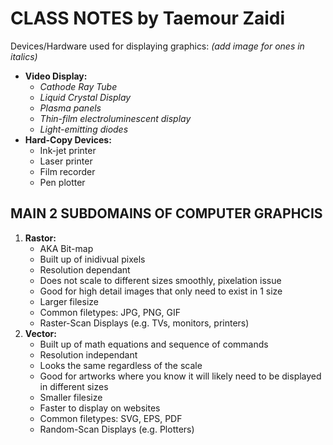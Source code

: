 # **CLASS NOTES** by Taemour Zaidi

Devices/Hardware used for displaying graphics: _(add image for ones in italics)_
- **Video Display:**
    - _Cathode Ray Tube_
    - _Liquid Crystal Display_
    - _Plasma panels_
    - _Thin-film electroluminescent display_
    - _Light-emitting diodes_
- **Hard-Copy Devices:**
    - Ink-jet printer
    - Laser printer
    - Film recorder
    - Pen plotter

## MAIN 2 SUBDOMAINS OF COMPUTER GRAPHCIS
1. **Rastor:**
    - AKA Bit-map
    - Built up of inidivual pixels
    - Resolution dependant
    - Does not scale to different sizes smoothly, pixelation issue
    - Good for high detail images that only need to exist in 1 size
    - Larger filesize
    - Common filetypes: JPG, PNG, GIF
    - Raster-Scan Displays (e.g. TVs, monitors, printers)
1. **Vector:**
    - Built up of math equations and sequence of commands
    - Resolution independant
    - Looks the same regardless of the scale
    - Good for artworks where you know it will likely need to be displayed in different sizes
    - Smaller filesize
    - Faster to display on websites
    - Common filetypes: SVG, EPS, PDF
    - Random-Scan Displays (e.g. Plotters)


